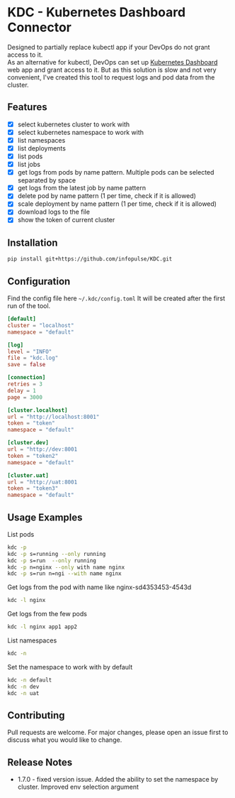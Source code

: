 # KDC - Kubernetes Dashboard Connector
Designed to partially replace kubectl app if your DevOps do not grant access to it.  
As an alternative for kubectl,
DevOps can set up [Kubernetes Dashboard](https://kubernetes.io/docs/tasks/access-application-cluster/web-ui-dashboard/)  
web app and grant access to it. But as this solution is slow and not very convenient, I've created this tool to request 
logs and pod data from the cluster.

## Features
- [x] select kubernetes cluster to work with
- [x] select kubernetes namespace to work with
- [x] list namespaces
- [x] list deployments
- [x] list pods
- [x] list jobs
- [x] get logs from pods by name pattern. Multiple pods can be selected separated by space
- [x] get logs from the latest job by name pattern
- [x] delete pod by name pattern (1 per time, check if it is allowed)
- [x] scale deployment by name pattern (1 per time, check if it is allowed)
- [x] download logs to the file
- [x] show the token of current cluster

## Installation
```bash
pip install git+https://github.com/infopulse/KDC.git
```

## Configuration
Find the config file here `~/.kdc/config.toml`
It will be created after the first run of the tool.  
```toml
[default]
cluster = "localhost"
namespace = "default"

[log]
level = "INFO"
file = "kdc.log"
save = false

[connection]
retries = 3
delay = 1
page = 3000

[cluster.localhost]
url = "http://localhost:8001"
token = "token"
namespace = "default"

[cluster.dev]
url = "http://dev:8001
token = "token2"
namespace = "default"

[cluster.uat]
url = "http://uat:8001
token = "token3"
namespace = "default"
```

## Usage Examples
List pods
```bash
kdc -p
kdc -p s=running --only running
kdc -p s=run  --only running
kdc -p n=nginx --only with name nginx
kdc -p s=run n=ngi --with name nginx
```
Get logs from the pod with name like nginx-sd4353453-4543d
```bash
kdc -l nginx
```
Get logs from the few pods
```bash
kdc -l nginx app1 app2
```
List namespaces
```bash
kdc -n
```
Set the namespace to work with by default
```bash
kdc -n default
kdc -n dev
kdc -n uat
```

## Contributing
Pull requests are welcome. For major changes, please open an issue first to discuss what you would like to change.

## Release Notes
- 1.7.0 - fixed version issue. Added the ability to set the namespace by cluster. Improved env selection argument